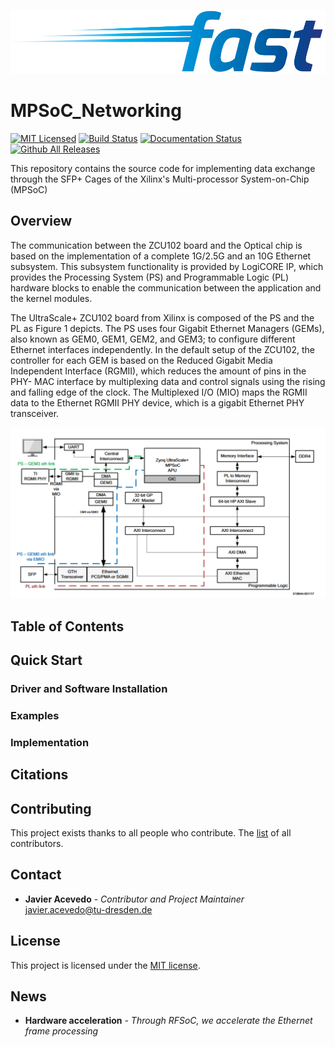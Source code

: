 <p align="center">
<img alt="fast_Optics" src="https://github.com/jracevedob/MPSoC_Networking/blob/main/Logo/fast.png" width="800">
</p>

# MPSoC_Networking

[![MIT Licensed](https://img.shields.io/github/license/jracevedob/MPSoC_Networking)](https://github.com/jracevedob/MPSoC_Networking/blob/main/LICENSE)
[![Build Status](https://img.shields.io/github/checks-status/jracevedob/MPSoC_Networking/workflows/blank.yml/badge.svg)](https://github.com//jracevedob/MPSoC_Networking/actions)
[![Documentation Status](https://readthedocs.org/projects/graphriccicurvature/badge/?version=latest)](https://github.com/jracevedob/MPSoC_Networking/wiki)
[![Github All Releases](https://img.shields.io/github/downloads/jracevedob/MPSoC_Networking/total.svg)]()


This repository contains the source code for implementing data exchange through the SFP+ Cages of the Xilinx's Multi-processor System-on-Chip (MPSoC)

## Overview

The communication between the ZCU102 board and the Optical chip is based on the implementation of a complete 1G/2.5G and an 10G Ethernet subsystem. This subsystem functionality is provided by LogiCORE IP, which provides the Processing System (PS) and Programmable Logic (PL) hardware blocks to enable the communication between the application and the kernel modules. 

The UltraScale+ ZCU102 board from Xilinx is composed of the PS and the PL as Figure 1 depicts. The PS uses four Gigabit Ethernet Managers (GEMs), also known as GEM0, GEM1, GEM2, and GEM3; to configure different Ethernet interfaces independently. In the default setup of the ZCU102, the controller for each GEM is based on the Reduced Gigabit Media Independent Interface (RGMII), which reduces the amount of pins in the PHY- MAC interface by multiplexing data and control signals using the rising and falling edge of the clock. The Multiplexed I/O (MIO) maps the RGMII data to the Ethernet RGMII PHY device, which is a gigabit Ethernet PHY transceiver. 


<p align="center">
<img alt="Ethernet_PLPS" src="https://github.com/jracevedob/MPSoC_Networking/blob/main/Figures/PLPS.png" width="800">
</p>

## Table of Contents
## Quick Start

### Driver and Software Installation

### Examples

### Implementation


## Citations


## Contributing

This project exists thanks to all people who contribute.
The [list](./CONTRIBUTORS) of all contributors.


## Contact

* **Javier Acevedo** - *Contributor and Project Maintainer* javier.acevedo@tu-dresden.de


## License

This project is licensed under the [MIT license](./LICENSE).

## News

* **Hardware acceleration** - *Through RFSoC, we accelerate the Ethernet frame processing*
